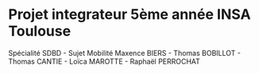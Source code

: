 # Projet integrateur 5ème année INSA Toulouse
Spécialité SDBD - Sujet Mobilité
Maxence BIERS - Thomas BOBILLOT - Thomas CANTIE - Loïca MAROTTE - Raphaël PERROCHAT

